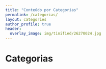 ```yaml
---
title: "Conteúdo por Categorias"
permalink: /categorias/
layout: categories
author_profile: true
header:
  overlay_image: img/tinified/26270024.jpg
---
```


# Categorias
